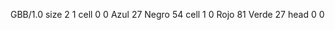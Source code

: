 <gs-board without-header> GBB/1.0
size 2 1
cell 0 0 Azul 27 Negro 54 
cell 1 0 Rojo 81 Verde 27 
head 0 0 </gs-board>